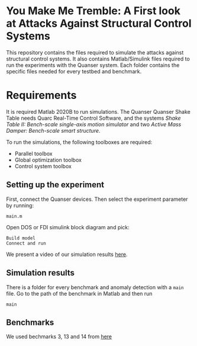 # You Make Me Tremble: A First look at Attacks Against Structural Control Systems

This repository contains the files required to simulate the attacks against structural control systems. It also contains Matlab/Simulink files required to run the experiments with the Quanser system. Each folder contains the specific files needed for every testbed and benchmark.

Requirements
=====

It is required Matlab 2020B to run simulations. The Quanser Quanser Shake Table needs Quarc Real-Time Control Software, and the systems *Shake Table II: Bench-scale single-axis motion simulator* and two *Active Mass Damper: Bench-scale smart structure*.

To run the simulations, the following toolboxes are required:
- Parallel toolbox
- Global optimization toolbox
- Control system toolbox


## Setting up the experiment

First, connect the Quanser devices. Then select the experiment parameter by running:
```
main.m
```


Open DOS or FDI simulink block diagram and pick:
```
Build model
Connect and run
```

We present a video of our simulation results [here](https://youtu.be/vM_n1t92NJg).

## Simulation results

There is a folder for every benchmark and anomaly detection with a ```main``` file. Go to the path of the benchmark in Matlab and then run
```
main
```

## Benchmarks

We used bechmarks 3, 13 and 14 from [here](https://datacenterhub.org/dataviewer/view/neesdatabases:db/structural_control_and_monitoring_benchmark_problems/)